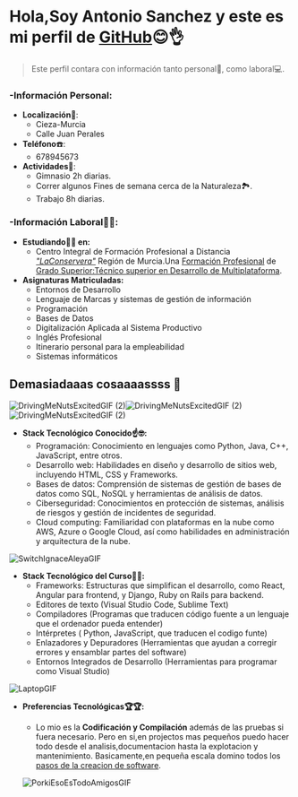 # Hola,Soy Antonio Sanchez y este es mi perfil de [GitHub](https://github.com/)😊👌
>Este perfil contara con información tanto personal💁, como laboral💻.

### -Información Personal:

* **Localización**🌆: 
  * Cieza-Murcia
  * Calle Juan Perales
* **Teléfono**☎️:
  * 678945673
* **Actividades**🦾:
  * Gimnasio 2h diarias.
  * Correr  algunos Fines de semana cerca de la Naturaleza🏞️.
  * Trabajo 8h diarias.
### -Información Laboral👷‍♂️:
* **Estudiando👨‍🎓 en:**
  * Centro Integral de Formación Profesional a Distancia [*"LaConservera"*](https://sites.google.com/view/fplaconservera) Región de Murcia.Una [Formación Profesional](https://www.todofp.es/inicio.html) de [Grado Superior:Técnico superior en Desarrollo de Multiplataforma](https://llegarasalto.com/guiafp/ciclos/IFC-322.html).
* **Asignaturas Matriculadas:**
  * Entornos de Desarrollo
  * Lenguaje de Marcas y sistemas de gestión de información
  * Programación
  * Bases de Datos
  * Digitalización Aplicada al Sistema Productivo
  * Inglés Profesional
  * Itinerario personal para la empleabilidad
  * Sistemas informáticos

## Demasiadaaas cosaaaassss 🫨
![DrivingMeNutsExcitedGIF (2)](https://github.com/user-attachments/assets/e71be80d-c557-4a53-b4ef-2b45dd64d67e)![DrivingMeNutsExcitedGIF (2)](https://github.com/user-attachments/assets/e71be80d-c557-4a53-b4ef-2b45dd64d67e)![DrivingMeNutsExcitedGIF (2)](https://github.com/user-attachments/assets/e71be80d-c557-4a53-b4ef-2b45dd64d67e)

* **Stack Tecnológico Conocido☝️🤓:**
  * Programación: Conocimiento en lenguajes como Python, Java, C++, JavaScript, entre otros.
  * Desarrollo web: Habilidades en diseño y desarrollo de sitios web, incluyendo HTML, CSS y Frameworks.
  * Bases de datos: Comprensión de sistemas de gestión de bases de datos como SQL, NoSQL y herramientas de análisis de datos.
  * Ciberseguridad: Conocimientos en protección de sistemas, análisis de riesgos y gestión de incidentes de seguridad.
  * Cloud computing: Familiaridad con plataformas en la nube como AWS, Azure o Google Cloud, así como habilidades en administración y arquitectura de la nube.

 ![SwitchIgnaceAleyaGIF](https://github.com/user-attachments/assets/2001b4ce-a669-49e5-89ec-15e1be9bb3db)

* **Stack Tecnológico del Curso👨‍💻:**
  * Frameworks: Estructuras que simplifican el desarrollo, como React, Angular para frontend, y Django, Ruby on Rails para backend.
  * Editores de texto (Visual Studio Code, Sublime Text)
  * Compiladores (Programas que traducen código fuente a un lenguaje que el ordenador pueda entender)
  * Intérpretes ( Python, JavaScript, que traducen el codigo funte)
  * Enlazadores y Depuradores (Herramientas que ayudan a corregir errores y ensamblar partes del software)
  * Entornos Integrados de Desarrollo (Herramientas para programar como Visual Studio)

 ![LaptopGIF](https://github.com/user-attachments/assets/67d6ca3c-b9d8-41ba-8dcd-592eff3174bf)

* **Preferencias Tecnológicas🏆🏆:**
  * Lo mio es la **Codificación y Compilación** además de las pruebas si fuera necesario.
    Pero en si,en projectos mas pequeños puedo hacer todo desde el analisis,documentacion hasta la explotacion y mantenimiento.
    Basicamente,en pequeña escala domino todos los [pasos de la creacion de software](https://global.tiffin.edu/blog/cuales-son-las-etapas-del-desarrollo-de-software "Explicacion extensa").

 
  ![PorkiEsoEsTodoAmigosGIF](https://github.com/user-attachments/assets/ab5f716f-3201-4e4f-8a67-0b47ffb3edfd)
